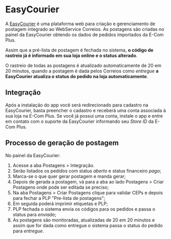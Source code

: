 # EasyCourier

A [EasyCourier](https://easycourier.com.br/) é uma plataforma web para criação e gerenciamento de postagem integrado ao WebService Correios. As postagens são criadas no painel da EasyCourier obtendo os dados de pedidos importados da E-Com Plus.
  
Assim que a pré-lista de postagem é fechada no sistema, **o código de rastreio já é informado em sua loja online e o status alterado**.  
  
O rastreio de todas as postagens é atualizado automaticamente de 20 em 20 minutos, quando a postagem é dada pelos Correios como _entregue_ **a EasyCourier atualiza o status do pedido na loja automaticamente**.

## Integração

Após a instalação do app você será redirecionado para cadastro na EasyCourier, basta preencher o cadastro e receberá uma conta associada à sua loja na E-Com Plus. Se você já possui uma conta, instale o app e entre em contato com o suporte da EasyCourier informando seu _Store ID_ da E-Com Plus.

## Processo de geração de postagem

No painel da EasyCourier: 
1. Acesse a aba Postagens > Integração.
2. Serão listados os pedidos com status _aberto_ e status financeiro _pago_;
3. Marca-se o que quer gerar postagem e manda gerar;
4. Depois de gerada a postagem, vá para a aba ao lado Postagens > Criar Postagens onde pode ser editada se preciso;
5. Na aba Postagens > Criar Postagens clique para validar CEPs e depois para fechar a PLP "Pre-lista de postagens";
6. Em seguida poderá imprimir etiquetas e PLP;
7. PLP fechada o sistema envia os códigos para os pedidos e passa o status para _enviado_;
8. As postagens são monitoradas, atualizadas de 20 em 20 minutos e assim que for dada como entregue o sistema passa o status do pedido para _entregue_.
